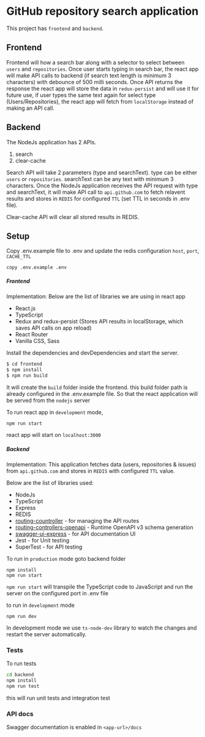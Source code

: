 # GitHub repository search application

This project has `frontend` and `backend`. 

## Frontend
Frontend will how a search bar along with a selector to select between `users` and `repositories`. Once user starts typing in search bar, the react app will make API calls to backend (if search text length is minimum 3 characters) with debounce of 500 milli seconds.
Once API returns the response the react app will store the data in `redux-persist` and will use it for future use, if user types the same text again for select type (Users/Repositories), the react app will fetch from `localStorage` instead of making an API call.

## Backend

The NodeJs application has 2 APIs. 
1. search
2. clear-cache

Search API will take 2 parameters (type and searchText). type can be either `users` or `repositories`. searchText can be any text with minimum 3 characters.
Once the NodeJs application receives the API request with type and searchText, it will make API call to `api.github.com` to fetch relavent results and stores in `REDIS` for configured `TTL` (set TTL in seconds in .env file).

Clear-cache API will clear all stored results in REDIS.

## Setup

Copy .env.example file to .env and update the redis configuration `host`, `port`, `CACHE_TTL`
```
copy .env.example .env
```
##### Frontend


Implementation:
Below are the list of libraries we are using in react app
* React.js
* TypeScript
* Redux and redux-persist (Stores API results in localStorage, which saves API calls on app reload)
* React Router
* Vanilla CSS, Sass

Install the dependencies and devDependencies and start the server.
```sh
$ cd frontend
$ npm install
$ npm run build
```
It will create the `build` folder inside the frontend. this build folder path is already configured in the .env.example file. So that the react application will be served from the `nodejs` server

To run react app in `development` mode,
```
npm run start
```
react app will start on `localhost:3000`
    

##### Backend

Implementation:
This application fetches data (users, repositories & issues) from `api.github.com` and stores in `REDIS` with configured `TTL` value.

Below are the list of libraries used:
* NodeJs
* TypeScript
* Express
* REDIS
* [routing-countroller](https://github.com/typestack/routing-controllers) - for managing the API routes
* [routing-controllers-openapi](https://www.npmjs.com/package/routing-controllers-openapi) - Runtime OpenAPI v3 schema generation
* [swagger-ui-express](https://www.npmjs.com/package/swagger-ui-express) - for API documentation UI
* Jest - for Unit testing
* SuperTest - for API testing

To run in `production` mode
goto backend folder
```
npm install
npm run start
```
`npm run start` will transpile the TypeScript code to JavaScript and run the server on the configured port in .env file

to run in `development` mode
```
npm run dev
```
In development mode we use `ts-node-dev` library to watch the changes and restart the server automatically.

### Tests

To run tests

```sh
cd backend
npm install
npm run test
```
this will run unit tests and integration test


### API docs

Swagger documentation is enabled in `<app-url>/docs`